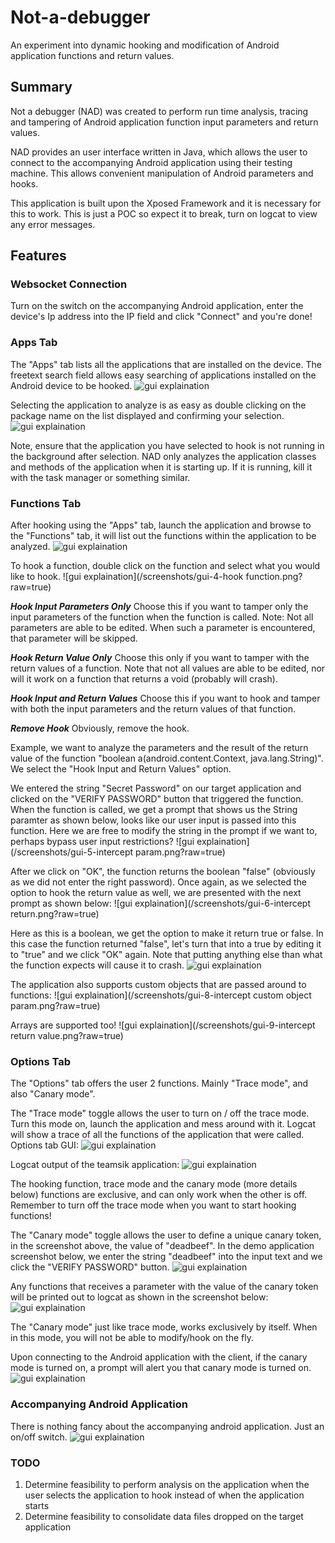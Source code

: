 # Not-a-debugger
An experiment into dynamic hooking and modification of Android application functions and return values.

Summary
--------
Not a debugger (NAD) was created to perform run time analysis, tracing and tampering of Android application function input parameters and return values.

NAD provides an user interface written in Java, which allows the user to connect to the accompanying Android application using their testing machine. This allows convenient manipulation of Android parameters and hooks.

This application is built upon the Xposed Framework and it is necessary for this to work. This is just a POC so expect it to break, turn on logcat to view any error messages.

Features
--------

### Websocket Connection
  Turn on the switch on the accompanying Android application, enter the device's Ip address into the IP field and click "Connect" and you're done!
  
### Apps Tab
  The "Apps" tab lists all the applications that are installed on the device. The freetext search field allows easy searching of applications installed on the Android device to be hooked.
  ![gui explaination](/screenshots/gui-1.png?raw=true)

  Selecting the application to analyze is as easy as double clicking on the package name on the list displayed and confirming your selection.
  ![gui explaination](/screenshots/gui-2-hook.png?raw=true)
  
  Note, ensure that the application you have selected to hook is not running in the background after selection. NAD only analyzes the application classes and methods of the application when it is starting up. If it is running, kill it with the task manager or something similar. 
  
### Functions Tab
  After hooking using the "Apps" tab, launch the application and browse to the "Functions" tab, it will list out the functions within the application to be analyzed. 
  ![gui explaination](/screenshots/gui-3-functions.png?raw=true)
  
  To hook a function, double click on the function and select what you would like to hook.
  ![gui explaination](/screenshots/gui-4-hook function.png?raw=true)
  
  ***Hook Input Parameters Only***
  Choose this if you want to tamper only the input parameters of the function when the function is called. Note: Not all parameters are able to be edited. When such a parameter is encountered, that parameter will be skipped.
  
  ***Hook Return Value Only***
  Choose this only if you want to tamper with the return values of a function. Note that not all values are able to be edited, nor will it work on a function that returns a void (probably will crash).
  
  ***Hook Input and Return Values***
  Choose this if you want to hook and tamper with both the input parameters and the return values of that function.
  
  ***Remove Hook***
  Obviously, remove the hook.
  
  Example, we want to analyze the parameters and the result of the return value of the function "boolean a(android.content.Context, java.lang.String)". We select the "Hook Input and Return Values" option.
  
  We entered the string "Secret Password" on our target application and clicked on the "VERIFY PASSWORD" button that triggered the function. When the function is called, we get a prompt that shows us the String paramter as shown below, looks like our user input is passed into this function. Here we are free to modify the string in the prompt if we want to, perhaps bypass user input restrictions?
  ![gui explaination](/screenshots/gui-5-intercept param.png?raw=true)
  
  After we click on "OK", the function returns the boolean "false" (obviously as we did not enter the right password). Once again, as we selected the option to hook the return value as well, we are presented with the next prompt as shown below:
  ![gui explaination](/screenshots/gui-6-intercept return.png?raw=true)
  
  Here as this is a boolean, we get the option to make it return true or false. In this case the function returned "false", let's turn that into a true by editing it to "true" and we click "OK" again. Note that putting anything else than what the function expects will cause it to crash.
  ![gui explaination](/screenshots/gui-7-success.png?raw=true)
  
  The application also supports custom objects that are passed around to functions:
  ![gui explaination](/screenshots/gui-8-intercept custom object param.png?raw=true)
  
  Arrays are supported too!
  ![gui explaination](/screenshots/gui-9-intercept return value.png?raw=true)
  
### Options Tab
  The "Options" tab offers the user 2 functions. Mainly "Trace mode", and also "Canary mode". 
  
  The "Trace mode" toggle allows the user to turn on / off the trace mode. Turn this mode on, launch the application and mess around with it. Logcat will show a trace of all the functions of the application that were called.
  Options tab GUI:
  ![gui explaination](/screenshots/gui-13-canary-mode.png?raw=true)
  
  Logcat output of the teamsik application:
  ![gui explaination](/screenshots/gui-11-tracemode-output.png?raw=true)
  
  The hooking function, trace mode and the canary mode (more details below) functions are exclusive, and can only work when the other is off. Remember to turn off the trace mode when you want to start hooking functions!
  
  The "Canary mode" toggle allows the user to define a unique canary token, in the screenshot above, the value of "deadbeef". In the demo application screenshot below, we enter the string "deadbeef" into the input text and we click the "VERIFY PASSWORD" button.
  ![gui explaination](/screenshots/gui-15-canary-input.png?raw=true)
  
  Any functions that receives a parameter with the value of the canary token will be printed out to logcat as shown in the screenshot below:
  ![gui explaination](/screenshots/gui-16-canary-result.png?raw=true)
  
  The "Canary mode" just like trace mode, works exclusively by itself. When in this mode, you will not be able to modify/hook on the fly.
  
  Upon connecting to the Android application with the client, if the canary mode is turned on, a prompt will alert you that canary mode is turned on.
  ![gui explaination](/screenshots/gui-14-canary-mode-alert.png?raw=true)
  
### Accompanying Android Application
  There is nothing fancy about the accompanying android application. Just an on/off switch.
  ![gui explaination](/screenshots/gui-10-android.png?raw=true)

### TODO
  1) Determine feasibility to perform analysis on the application when the user selects the application to hook instead of when the application starts
  2) Determine feasibility to consolidate data files dropped on the target application
  
